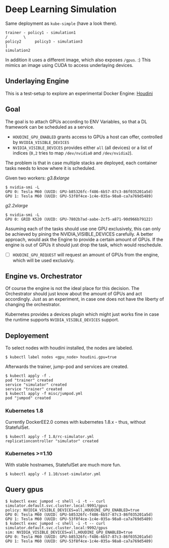 # Deep Learning Simulation

Same deployment as `kube-simple` (have a look there).

```
trainer - policy1 - simulation1
/       \
policy2      policy3 - simulation3
|
simulation2
```

In addition it uses a different image, which also exposes `/gpus`. :)
This mimics an image using CUDA to access underlaying devices.

## Underlaying Engine

This is a test-setup to explore an experimental Docker Engine: [Houdini](https://github.com/qnib/moby/blob/houdini/HOUDINI_INSTALL.md)

## Goal

The goal is to attach GPUs according to ENV Variables, so that a DL framework can be scheduled as a service.

- `HOUDINI_GPU_ENABLED` grants access to GPUs a host can offer, controlled by `NVIDIA_VISIBLE_DEVICES`
- `NVIDIA_VISIBLE_DEVICES` provides either `all` (all devices) or a list of indices (`0,2` tries to map `/dev/nvidia0` and `/dev/nvidia2`).

The problem is that in case multiple stacks are deployed, each container tasks needs to know where it is scheduled.

Given two workers:
*g3.8xlarge*
```
$ nvidia-smi -L
GPU 0: Tesla M60 (UUID: GPU-b85326fc-f486-6b57-87c3-86f035201a5d)
GPU 1: Tesla M60 (UUID: GPU-53f8f4ce-1c4e-035a-98a8-ca7a769d5489)
```
*g2.2xlarge*
```
$ nvidia-smi -L
GPU 0: GRID K520 (UUID: GPU-7802b7ad-aabe-2cf5-a871-90d966b79122)
```

Assuming each of the tasks should use one GPU exclusively, this can only be achieved by pining the NVIDIA_VISIBLE_DEVICES carefully.
A better approach, would ask the Engine to provide a certain amount of GPUs. If the engine is out of GPUs it should just drop the task, which would reschedule.

- [ ] `HOUDINI_GPU_REQUEST` will request an amount of GPUs from the engine, which will be used exclusivly.

## Engine vs. Orchestrator
Of course the engine is not the ideal place for this decision. The Orchestrator should just know about the amount of GPUs and act accordingly.
Just as an experiment, in case one does not have the liberty of changing the orchestrator.

Kubernetes provides a devices plugin which might just works fine in case the runtime supports `NVIDIA_VISIBLE_DEVICES` support.

## Deployement
To select nodes with houdini installed, the nodes are labeled.
```
$ kubectl label nodes <gpu_node> houdini.gpu=true
```

Afterwards the trainer, jump-pod and services are created.
```
$ kubectl apply -f .
pod "trainer" created
service "simulator" created
service "trainer" created
$ kubectl apply -f misc/jumpod.yml
pod "jumpod" created
```

### Kubernetes 1.8
Currently DockerEE2.0 comes with kubernetes 1.8.x - thus, without StatefulSet.

```
$ kubectl apply -f 1.8/rc-simulator.yml
replicationcontroller "simulator" created
```

### Kubernetes >=1.10
With stable hostnames, StatefulSet are much more fun.

```
$ kubectl apply -f 1.10/sset-simulator.yml
```

## Query gpus

```
$ kubectl exec jumpod -c shell -i -t -- curl simulator.default.svc.cluster.local:9991/gpus
policy: NVIDIA_VISIBLE_DEVICES=all,HOUDINI_GPU_ENABLED=true
GPU 0: Tesla M60 (UUID: GPU-b85326fc-f486-6b57-87c3-86f035201a5d)
GPU 1: Tesla M60 (UUID: GPU-53f8f4ce-1c4e-035a-98a8-ca7a769d5489)
$ kubectl exec jumpod -c shell -i -t -- curl simulator.default.svc.cluster.local:9992/gpus
sim: NVIDIA_VISIBLE_DEVICES=all,HOUDINI_GPU_ENABLED=true
GPU 0: Tesla M60 (UUID: GPU-b85326fc-f486-6b57-87c3-86f035201a5d)
GPU 1: Tesla M60 (UUID: GPU-53f8f4ce-1c4e-035a-98a8-ca7a769d5489)
```
